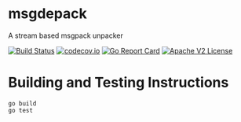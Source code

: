 # msgdepack

A stream based msgpack unpacker

[![Build Status](https://travis-ci.org/schmidtw/msgdepack.svg?branch=master)](https://travis-ci.org/schmidtw/msgdepack) 
[![codecov.io](http://codecov.io/github/schmidtw/msgdepack/coverage.svg?branch=master)](http://codecov.io/github/schmidtw/msgdepack?branch=master)
[![Go Report Card](https://goreportcard.com/badge/github.com/schmidtw/msgdepack)](https://goreportcard.com/report/github.com/schmidtw/msgdepack)
[![Apache V2 License](http://img.shields.io/badge/license-Apache%20V2-blue.svg)](https://github.com/Comcast/parodus/blob/master/LICENSE)

# Building and Testing Instructions

```
go build
go test
```

